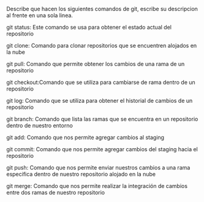Describe que hacen los siguientes comandos de git, escribe su descripcion al frente en una sola linea.

git status: Este comando se usa para obtener el estado actual del repositorio

git clone: Comando para clonar repositorios que se encuentren alojados en la nube

git pull: Comando que permite obtener los cambios de una rama de un repositorio

git checkout:Comando que se utiliza para cambiarse de rama dentro de un repositorio

git log: Comando que se utiliza para obtener el historial de cambios de un repositorio

git branch: Comando que lista las ramas que se encuentra en un repositorio dentro de nuestro entorno

git add: Comando que nos permite agregar cambios al staging

git commit: Comando que nos permite agregar cambios del staging hacia el repositorio

git push: Comando que nos permite enviar nuestros cambios a una rama especifica dentro de nuestro repositorio alojado en la nube

git merge: Comando que nos permite realizar la integración de cambios entre dos ramas de nuestro repositorio

